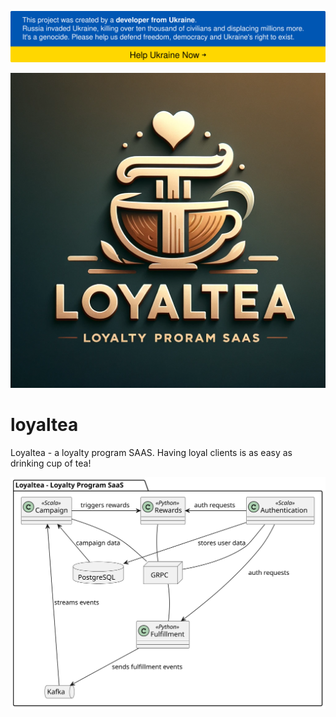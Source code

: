 [![Stand With Ukraine](https://raw.githubusercontent.com/vshymanskyy/StandWithUkraine/main/banner-direct-single.svg)](https://stand-with-ukraine.pp.ua)

<p align="center">
    <img src="assets/logo.png" alt="Loyaltea Logo"/>
</p>


# loyaltea
Loyaltea - a loyalty program SAAS. Having loyal clients is as easy as drinking cup of tea!


<p align="center">
    <img src="assets/architecture.svg" alt="Architecture"/>
</p>
